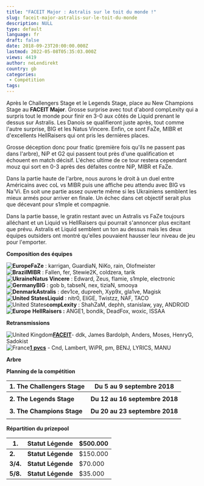 ```yaml
---
title: "FACEIT Major : Astralis sur le toit du monde !"
slug: faceit-major-astralis-sur-le-toit-du-monde
description: NULL
type: default
language: fr
draft: false
date: 2018-09-23T20:00:00.000Z
lastmod: 2022-05-08T05:35:03.000Z
views: 4419
author: neLendirekt
country: gb
categories:
 - Compétition
tags:
---
```

Après le Challengers Stage et le Legends Stage, place au New Champions Stage au **FACEIT Major**. Grosse surprise avec tout d'abord compLexity qui a surpris tout le monde pour finir en 3-0 aux côtés de Liquid prenant le dessus sur Astralis. Les Danois se qualifieront juste après, tout comme l'autre surprise, BIG et les Natus Vincere. Enfin, ce sont FaZe, MIBR et d'excellents HellRaisers qui ont pris les dernières places.

Grosse déception donc pour fnatic (première fois qu'ils ne passent pas dans l'arbre), NiP et G2 qui passent tout près d'une qualification et échouent en match décisif. L'échec ultime de ce tour restera cependant mouz qui sort en 0-3 après des défaites contre NiP, MIBR et FaZe.

Dans la partie haute de l'arbre, nous aurons le droit à un duel entre Américains avec coL vs MIBR puis une affiche peu attendu avec BIG vs Na'Vi. En soit une partie assez ouverte même si les Ukrainiens semblent les mieux armés pour arriver en finale. Un échec dans cet objectif serait plus que décevant pour s1mple et compagnie.

Dans la partie basse, le gratin restant avec un Astralis vs FaZe toujours alléchant et un Liquid vs HellRaisers qui pourrait s'annoncer plus excitant que prévu. Astralis et Liquid semblent un ton au dessus mais les deux équipes outsiders ont montré qu'elles pouvaient hausser leur niveau de jeu pour l'emporter.

**Composition des équipes**

**![Europe](/images/countries/eu.svg)⁠⁠FaZe** : karrigan, GuardiaN, NiKo, rain, Olofmeister  
**![Brazil](/images/countries/br.svg)⁠MIBR** : Fallen, fer, Stewie2K, coldzera, tarik  
**![Ukraine](/images/countries/ua.svg)⁠Natus Vincere** : Edward, Zeus, flamie, s1mple, electronic  
**![Germany](/images/countries/de.svg)⁠BIG** : gob b, tabseN, nex, tiziaN, smooya  
**![Denmark](/images/countries/dk.svg)⁠Astralis** : dev1ce, dupreeh, Xyp9x, gla1ve, Magisk  
**![United States](/images/countries/us.svg)⁠Liquid** : nitr0, EliGE, Twistzz, NAF, TACO  
![United States](/images/countries/us.svg)⁠**compLexity** : ShahZaM, dephh, stanislaw, yay, ANDROID  
**![Europe](/images/countries/eu.svg)⁠⁠** **⁠⁠HellRaisers :** ANGE1, bondik, DeadFox, woxic, ISSAA

**Retransmissions**

![United Kingdom](/images/countries/gb.svg)⁠[**FACEIT**](https://www.twitch.tv/faceittv)\- ddk, James Bardolph, Anders, Moses, HenryG, Sadokist  
![France](/images/countries/fr.svg)⁠[**1** **pvcs**](https://www.twitch.tv/1pvcs) \- Cnd, Lambert, WiPR, pm, BENJ, LYRICS, MANU

**Arbre**

**Planning de la compétition**

| **1\. The Challengers Stage** | **Du 5 au 9 septembre 2018**   |
| ----------------------------- | ------------------------------ |
|                               |                                |
| **2\. The Legends Stage**     | **Du 12 au 16 septembre 2018** |
|                               |                                |
| **3\. The Champions Stage**   | **Du 20 au 23 septembre 2018** |
|                               |                                |

**Répartition du prizepool**

| **1.**   | **Statut Légende** | $500.000 |
| -------- | ------------------ | -------- |
| **2.**   | **Statut Légende** | $150.000 |
| **3/4.** | **Statut Légende** | $70.000  |
| **5/8.** | **Statut Légende** | $35.000  |

